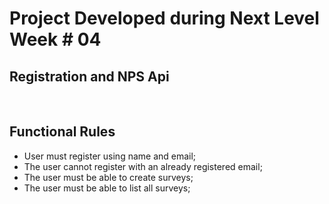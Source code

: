 # Project Developed during Next Level Week # 04

## Registration and NPS Api

</br>

## Functional Rules

- User must register using name and email;
- The user cannot register with an already registered email;
- The user must be able to create surveys;
- The user must be able to list all surveys;
